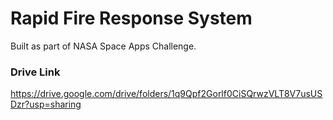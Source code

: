 # Rapid Fire Response System
Built as part of NASA Space Apps Challenge.


### Drive Link
https://drive.google.com/drive/folders/1q9Qpf2Gorlf0CiSQrwzVLT8V7usUSDzr?usp=sharing